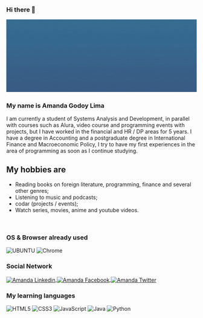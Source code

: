 ### Hi there 👋

![Amanda Ramona Hope](https://github.com/amandagodoy/amandagodoy/blob/main/Amanda%20Ramona%20Hope.gif)

### My name is Amanda Godoy Lima

I am currently a student of Systems Analysis and Development, in parallel with courses such as Alura, video course and programming events with projects, but I have worked in the financial and HR / DP areas for 5 years.
I have a degree in Accounting and a postgraduate degree in International Finance and Macroeconomic Policy, I try to have my first experiences in the area of ​​programming as soon as I continue studying.

## My hobbies are

* Reading books on foreign literature, programming, finance and several other genres;
* Listening to music and podcasts;
* codar (projects / events);
* Watch series, movies, anime and youtube videos.

<img>

### OS & Browser already used

<img src="https://devicon.dev/devicon.git/icons/ubuntu/ubuntu-plain-wordmark.svg" alt="UBUNTU" width="40" height="40" style="max-width:100%;"></img>
<img src="https://devicon.dev/devicon.git/icons/chrome/chrome-plain.svg" alt="Chrome" width="40" height="40" >



### Social Network

<a href="https://www.linkedin.com/in/amandagodoylima/" target="_blank">
<img align="center" alt="Amanda Linkedin" height="30" width="40" src="https://devicon.dev/devicon.git/icons/linkedin/linkedin-plain.svg" style="max-width:100%;">
</a>

<a href="https://www.facebook.com/amandagodoylima/" target="_blank">
<img align="center" alt="Amanda Facebook" height="30" width="40" src="https://devicon.dev/devicon.git/icons/facebook/facebook-plain.svg" style="max-width:100%;">
</a>

<a href="https://mobile.twitter.com/AmyRamonaHope" target="_blank">
<img  align="center" alt="Amanda Twitter" height="30" width="40" src="https://devicon.dev/devicon.git/icons/twitter/twitter-original.svg" style="max-width:100%;">
</a>

### My learning languages

<img src="https://devicon.dev/devicon.git/icons/html5/html5-plain-wordmark.svg" alt="HTML5" width="40" height="40" style="max-width:100%;"></img>
<img src="https://devicon.dev/devicon.git/icons/css3/css3-plain-wordmark.svg" alt="CSS3" width="40" height="40" style="max-width:100%;"></img>
<img src="https://devicon.dev/devicon.git/icons/javascript/javascript-plain.svg" alt="JavaScript" width="40" height="40" style="max-width:100%;"></img>
<img src="https://devicon.dev/devicon.git/icons/java/java-plain.svg" alt="Java" width="40" height="40" style="max-width:100%;"></img>
<img src="https://devicon.dev/devicon.git/icons/python/python-original.svg" alt="Python" width="40" height="40" style="max-width:100%;"></img>


